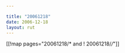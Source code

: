 ```yaml
---

title: "20061218"
date: 2006-12-18
layout: rut
---
```


[[!map pages="20061218/* and ! 20061218/*/*"]]
